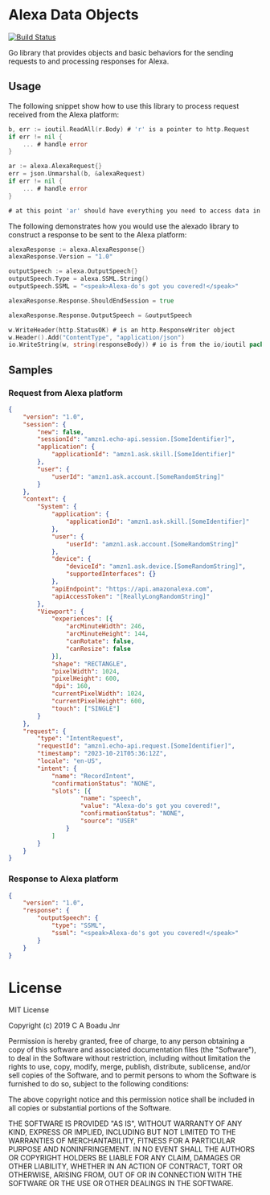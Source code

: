 

# Alexa Data Objects

[![Build Status](https://travis-ci.com/ekowcharles/alexado.svg?branch=master)](https://travis-ci.com/ekowcharles/alexado)

Go library that provides objects and basic behaviors for the sending requests to and processing responses for Alexa.

## Usage

The following snippet show how to use this library to process request received from the Alexa platform:
```go
b, err := ioutil.ReadAll(r.Body) # 'r' is a pointer to http.Request
if err != nil {
	... # handle error
}

ar := alexa.AlexaRequest{}
err = json.Unmarshal(b, &alexaRequest)
if err != nil {
	... # handle error
}

# at this point 'ar' should have everything you need to access data in the Alexa request
```

The following demonstrates how you would use the alexado library to construct a response to be sent to the Alexa platform:
```go
alexaResponse := alexa.AlexaResponse{}
alexaResponse.Version = "1.0"

outputSpeech := alexa.OutputSpeech{}
outputSpeech.Type = alexa.SSML.String()
outputSpeech.SSML = "<speak>Alexa-do's got you covered!</speak>"

alexaResponse.Response.ShouldEndSession = true

alexaResponse.Response.OutputSpeech = &outputSpeech

w.WriteHeader(http.StatusOK) # is an http.ResponseWriter object
w.Header().Add("ContentType", "application/json")
io.WriteString(w, string(responseBody)) # io is from the io/ioutil package
```

## Samples

### Request from Alexa platform

```json
{
	"version": "1.0",
	"session": {
		"new": false,
		"sessionId": "amzn1.echo-api.session.[SomeIdentifier]",
		"application": {
			"applicationId": "amzn1.ask.skill.[SomeIdentifier]"
		},
		"user": {
			"userId": "amzn1.ask.account.[SomeRandomString]"
		}
	},
	"context": {
		"System": {
			"application": {
				"applicationId": "amzn1.ask.skill.[SomeIdentifier]"
			},
			"user": {
				"userId": "amzn1.ask.account.[SomeRandomString]"
			},
			"device": {
				"deviceId": "amzn1.ask.device.[SomeRandomString]",
				"supportedInterfaces": {}
			},
			"apiEndpoint": "https://api.amazonalexa.com",
			"apiAccessToken": "[ReallyLongRandomString]"
		},
		"Viewport": {
			"experiences": [{
				"arcMinuteWidth": 246,
				"arcMinuteHeight": 144,
				"canRotate": false,
				"canResize": false
			}],
			"shape": "RECTANGLE",
			"pixelWidth": 1024,
			"pixelHeight": 600,
			"dpi": 160,
			"currentPixelWidth": 1024,
			"currentPixelHeight": 600,
			"touch": ["SINGLE"]
		}
	},
	"request": {
		"type": "IntentRequest",
		"requestId": "amzn1.echo-api.request.[SomeIdentifier]",
		"timestamp": "2023-10-21T05:36:12Z",
		"locale": "en-US",
		"intent": {
			"name": "RecordIntent",
			"confirmationStatus": "NONE",
			"slots": [{
					"name": "speech",
					"value": "Alexa-do's got you covered!",
					"confirmationStatus": "NONE",
					"source": "USER"
				}
			]
		}
	}
}
```


### Response to Alexa platform

```json
{
    "version": "1.0",
    "response": {
        "outputSpeech": {
            "type": "SSML",
            "ssml": "<speak>Alexa-do's got you covered!</speak>"
        }
    }
}
```


# License

MIT License

Copyright (c) 2019 C A Boadu Jnr

Permission is hereby granted, free of charge, to any person obtaining a copy of this software and associated documentation files (the "Software"), to deal in the Software without restriction, including without limitation the rights to use, copy, modify, merge, publish, distribute, sublicense, and/or sell copies of the Software, and to permit persons to whom the Software is furnished to do so, subject to the following conditions:

The above copyright notice and this permission notice shall be included in all copies or substantial portions of the Software.

THE SOFTWARE IS PROVIDED "AS IS", WITHOUT WARRANTY OF ANY KIND, EXPRESS OR IMPLIED, INCLUDING BUT NOT LIMITED TO THE WARRANTIES OF MERCHANTABILITY, FITNESS FOR A PARTICULAR PURPOSE AND NONINFRINGEMENT. IN NO EVENT SHALL THE AUTHORS OR COPYRIGHT HOLDERS BE LIABLE FOR ANY CLAIM, DAMAGES OR OTHER LIABILITY, WHETHER IN AN ACTION OF CONTRACT, TORT OR OTHERWISE, ARISING FROM, OUT OF OR IN CONNECTION WITH THE SOFTWARE OR THE USE OR OTHER DEALINGS IN THE SOFTWARE.
